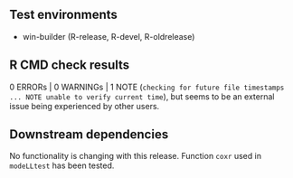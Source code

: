## Test environments
* win-builder (R-release, R-devel, R-oldrelease)

## R CMD check results
0 ERRORs | 0 WARNINGs | 1 NOTE (`checking for future file timestamps ... NOTE unable to verify current time`), but seems to be an external issue being experienced by other users.

## Downstream dependencies
No functionality is changing with this release. Function `coxr` used in `modeLLtest` has been tested. 

